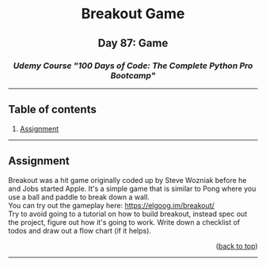 <a id="readme-top"></a>
<div align="center">
<h1>Breakout Game</h1>
<h2>Day 87: Game</h2>
<i><h3>Udemy Course "100 Days of Code: The Complete Python Pro Bootcamp"</h3></i>
</div>
<hr>

<!-- TABLE OF CONTENTS -->
## Table of contents
1. [Assignment](#assignment)

<hr>

<a id="assignment"></a>
## Assignment
Breakout was a hit game originally coded up by Steve Wozniak before he and Jobs started Apple. It's a simple game that is similar to Pong where you use a ball and paddle to break down a wall.<br>
You can try out the gameplay here: https://elgoog.im/breakout/ <br>
Try to avoid going to a tutorial on how to build breakout, instead spec out the project, figure out how it's going to work. Write down a checklist of todos and draw out a flow chart (if it helps).
<p align="right">(<a href="#readme-top">back to top</a>)</p>

<hr>

